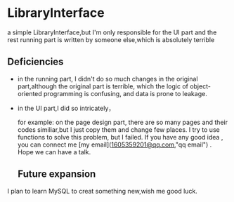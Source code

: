 # LibraryInterface
a simple LibraryInterface,but I'm only responsible for the UI part and the rest running part is written by someone else,which is absolutely terrible
## Deficiencies
 * in the running part, I didn't do so much changes in the original part,although the original part is terrible, which the logic of object-oriented programming is confusing, and data is prone to leakage.
 * in the UI part,I did so intricately，
   
   for example:
   on the page design part, there are so many pages and their codes similiar,but I just copy them and change few places. I try to use functions to solve this problem, but I failed. If you have any good idea , you can connect me [my email](1605359201@qq.com,"qq email") . Hope we can have a talk.

   ## Future expansion
I plan to learn MySQL to creat something new,wish me good luck.
